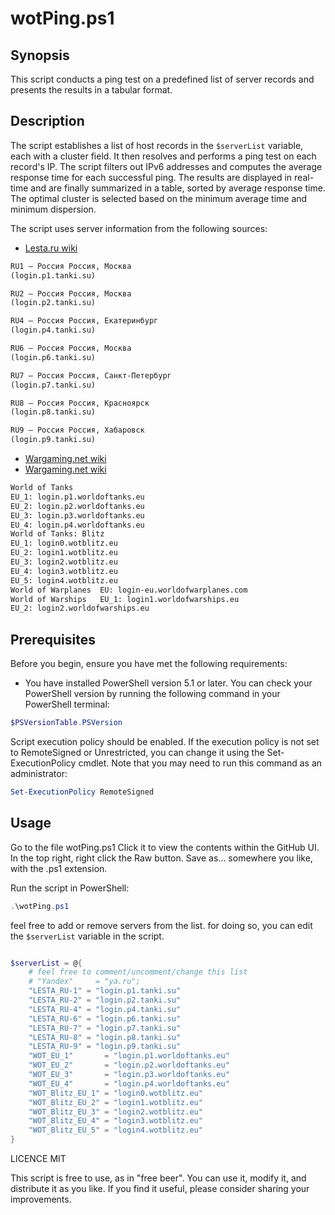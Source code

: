 # wotPing.ps1

## Synopsis

This script conducts a ping test on a predefined list of server records and presents the results in a tabular format.

## Description

The script establishes a list of host records in the `$serverList` variable, each with a cluster field. It then resolves and performs a ping test on each record's IP. The script filters out IPv6 addresses and computes the average response time for each successful ping. The results are displayed in real-time and are finally summarized in a table, sorted by average response time. The optimal cluster is selected based on the minimum average time and minimum dispersion.

The script uses server information from the following sources:

- [Lesta.ru wiki](https://wiki.lesta.ru/ru/%D0%98%D0%B3%D1%80%D0%BE%D0%B2%D1%8B%D0%B5_%D0%BA%D0%BB%D0%B0%D1%81%D1%82%D0%B5%D1%80%D1%8B)

```txt
RU1 — Россия Россия, Москва
(login.p1.tanki.su)

RU2 — Россия Россия, Москва
(login.p2.tanki.su)

RU4 — Россия Россия, Екатеринбург
(login.p4.tanki.su)

RU6 — Россия Россия, Москва
(login.p6.tanki.su)

RU7 — Россия Россия, Санкт-Петербург
(login.p7.tanki.su)

RU8 — Россия Россия, Красноярск
(login.p8.tanki.su)

RU9 — Россия Россия, Хабаровск
(login.p9.tanki.su)
```

- [Wargaming.net wiki](https://na.wargaming.net/support/en/products/wot/article/10252/)
- [Wargaming.net wiki](https://eu.wargaming.net/support/ru/products/wot/article/15291/)

```txt
World of Tanks
EU_1: login.p1.worldoftanks.eu
EU_2: login.p2.worldoftanks.eu
EU_3: login.p3.worldoftanks.eu
EU_4: login.p4.worldoftanks.eu
World of Tanks: Blitz
EU_1: login0.wotblitz.eu
EU_2: login1.wotblitz.eu
EU_3: login2.wotblitz.eu
EU_4: login3.wotblitz.eu
EU_5: login4.wotblitz.eu
World of Warplanes	EU: login-eu.worldofwarplanes.com
World of Warships	EU_1: login1.worldofwarships.eu
EU_2: login2.worldofwarships.eu
```

## Prerequisites

Before you begin, ensure you have met the following requirements:

- You have installed PowerShell version 5.1 or later. You can check your PowerShell version by running the following command in your PowerShell terminal:

```powershell
$PSVersionTable.PSVersion
```

Script execution policy should be enabled. If the execution policy is not set to RemoteSigned or Unrestricted, you can change it using the Set-ExecutionPolicy cmdlet. Note that you may need to run this command as an administrator:

```powershell
Set-ExecutionPolicy RemoteSigned
```

## Usage

Go to the file wotPing.ps1
Click it to view the contents within the GitHub UI.
In the top right, right click the Raw button.
Save as... somewhere you like, with the .ps1 extension.

Run the script in PowerShell:

```powershell
.\wotPing.ps1
```

feel free to add or remove servers from the list. for doing so, you can edit the `$serverList` variable in the script.

```powershell

$serverList = @{
    # feel free to comment/uncomment/change this list
    # "Yandex"     = "ya.ru";
    "LESTA_RU-1" = "login.p1.tanki.su"
    "LESTA_RU-2" = "login.p2.tanki.su"
    "LESTA_RU-4" = "login.p4.tanki.su"
    "LESTA_RU-6" = "login.p6.tanki.su"
    "LESTA_RU-7" = "login.p7.tanki.su"
    "LESTA_RU-8" = "login.p8.tanki.su"
    "LESTA_RU-9" = "login.p9.tanki.su"
    "WOT_EU_1"       = "login.p1.worldoftanks.eu"
    "WOT_EU_2"       = "login.p2.worldoftanks.eu"
    "WOT_EU_3"       = "login.p3.worldoftanks.eu"
    "WOT_EU_4"       = "login.p4.worldoftanks.eu"
    "WOT_Blitz_EU_1" = "login0.wotblitz.eu"
    "WOT_Blitz_EU_2" = "login1.wotblitz.eu"
    "WOT_Blitz_EU_3" = "login2.wotblitz.eu"
    "WOT_Blitz_EU_4" = "login3.wotblitz.eu"
    "WOT_Blitz_EU_5" = "login4.wotblitz.eu"
}
```

LICENCE MIT

This script is free to use, as in "free beer". You can use it, modify it, and distribute it as you like. If you find it useful, please consider sharing your improvements.
